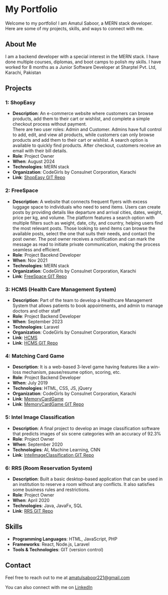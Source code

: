 # My Portfolio

Welcome to my portfolio! I am Amatul Saboor, a MERN stack developer. Here are some of my projects, skills, and ways to connect with me.

## About Me

I am a backend developer with a special interest in the MERN stack. I have done multiple courses, diplomas, and boot camps to polish my skills.
I have worked for 8 months as a Junior Software Developer at Sharptel Pvt. Ltd, Karachi, Pakistan

## Projects

### 1: ShopEasy
- **Description**:  An e-commerce website where customers can browse products, add them to their cart or wishlist, and complete a simple checkout process without payment.  
There are two user roles: Admin and Customer. Admins have full control to add, edit, and view all products, while customers can only browse products and add them to their cart or wishlist. A search option is available to quickly find products. After checkout, customers receive an email with their bill details.
- **Role**: Project Owner
- **When**: August 2024
- **Technologies**: MERN stack
- **Organization**: CodeGirls by Consulnet Corporation, Karachi
- **Link**: [ShopEasy GIT Repo](https://github.com/AmatulSaboor/shopeasy)

### 2: FreeSpace
- **Description**:  A website that connects frequent flyers with excess luggage space to individuals who need to send items. Users can create posts by providing details like departure and arrival cities, dates, weight, price per kg, and volume.
The platform features a search option with multiple filters such as weight, date, city, and country, helping users find the most relevant posts. Those looking to send items can browse the available posts, select the one that suits their needs, and contact the post owner.
The post owner receives a notification and can mark the message as read to initiate private communication, making the process seamless and efficient.
- **Role**: Project Baceknd Developer
- **When**: Nov 2021
- **Technologies**: MERN stack
- **Organization**: CodeGirls by Consulnet Corporation, Karachi
- **Link**: [FreeSpace GIT Repo](https://github.com/AmatulSaboor/FreeSpace-app)
  
### 3: HCMS (Health Care Management System)
- **Description**:  Part of the team to develop a Healthcare Management System that allows patients to book appointments, and admin to manage doctors and other staff
- **Role**: Project Backend Developer
- **When**: September 2023
- **Technologies**: Laravel
- **Organization**: CodeGirls by Consulnet Corporation, Karachi
- **Link**: [HCMS](https://cnet-web.consulnet.net/Health-care/index.php/login)
- **Link**: [HCMS GIT Repo](https://github.com/AmatulSaboor/HealthCareManagementSystem.git)
  
### 4: Matching Card Game
- **Description**:  It is a web-based 3-level game having features like a win-loss mechanism, pause/resume option, scoring, etc.
- **Role**: Project Backend Developer
- **When**: July 2019
- **Technologies**: HTML, CSS, JS, jQuery
- **Organization**: CodeGirls by Consulnet Corporation, Karachi
- **Link**: [MemoryCardGame](https://amatulsaboor.github.io/MemoryCardApp/)
- **Link**: [MemoryCardGame GIT Repo](https://github.com/AmatulSaboor/MemoryCardApp.git)
  
### 5: Intel Image Classification
- **Description**:  A final project to develop an image classification software that predicts images of six scene categories with an accuracy of 92.3%
- **Role**: Project Owner
- **When**: September 2020
- **Technologies**: AI, Machine Learning, CNN
- **Link**: [IntelImageClassification GIT Repo](https://github.com/AmatulSaboor/MSc_project)
  
### 6: RRS (Room Reservation System)
- **Description**:  Built a basic desktop-based application that can be used in an institution to reserve a room without any conflicts. It also satisfies some business rules and restrictions.
- **Role**: Project Owner
- **When**: April 2020
- **Technologies**: Java, JavaFx, SQL
- **Link**: [RRS GIT Repo](https://github.com/AmatulSaboor/UoBD_RRS_Student.git)
  
## Skills

- **Programming Languages**: HTML, JavaScript, PHP
- **Frameworks**: React, Node.js, Laravel
- **Tools & Technologies**: GIT (version control)

## Contact

Feel free to reach out to me at amatulsaboor221@gmail.com

You can also connect with me on [LinkedIn](https://www.linkedin.com/in/amatulsaboor221)
